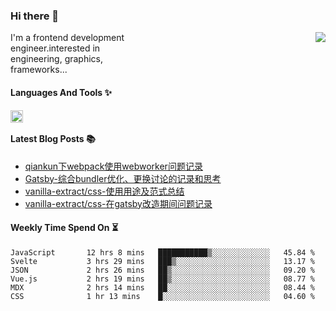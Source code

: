 <!--
**zhaohuanyuu/zhaohuanyuu** is a ✨ _special_ ✨ repository because its `README.md` (this file) appears on your GitHub profile.
-->

### Hi there 👋

<picture>
  <source media="(prefers-color-scheme: dark)" srcset="https://github-readme-stats.vercel.app/api?username=zhaohuanyuu&count_private=true&show_icons=true&theme=city_lights&hide_title=true">
  <img align="right" src="https://github-readme-stats.vercel.app/api?username=zhaohuanyuu&count_private=true&show_icons=true&hide_title=true">
</picture>

<p align="left" style="width:40%">I'm a frontend development engineer.interested in engineering, graphics, frameworks...</p>

#### Languages And Tools ✨

<img align="left" height="20" src="https://skillicons.dev/icons?i=js,ts,nodejs,react,vue,gatsby,materialui,graphql,nestjs,electron,flutter" />

</br>

#### Latest Blog Posts 📚
<!-- BLOG-POST-LIST:START -->
- [qiankun下webpack使用webworker问题记录](https://auu.zone/post/wp-worker)
- [Gatsby-综合bundler优化、更换讨论的记录和思考](https://auu.zone/post/gatsby-bundler)
- [vanilla-extract/css-使用用途及范式总结](https://auu.zone/post/vanilla-usage)
- [vanilla-extract/css-在gatsby改造期间问题记录](https://auu.zone/post/vanilla-order-conflict)
<!-- BLOG-POST-LIST:END -->

#### Weekly Time Spend On ⏳
<!--START_SECTION:waka-->

```text
JavaScript       12 hrs 8 mins   ███████████▒░░░░░░░░░░░░░   45.84 %
Svelte           3 hrs 29 mins   ███▒░░░░░░░░░░░░░░░░░░░░░   13.17 %
JSON             2 hrs 26 mins   ██▒░░░░░░░░░░░░░░░░░░░░░░   09.20 %
Vue.js           2 hrs 19 mins   ██▒░░░░░░░░░░░░░░░░░░░░░░   08.77 %
MDX              2 hrs 14 mins   ██░░░░░░░░░░░░░░░░░░░░░░░   08.44 %
CSS              1 hr 13 mins    █░░░░░░░░░░░░░░░░░░░░░░░░   04.60 %
```

<!--END_SECTION:waka-->

